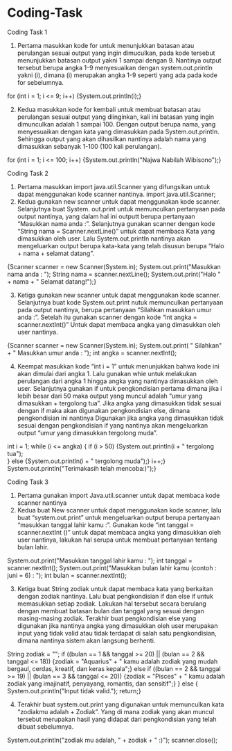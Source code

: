 # Coding-Task
Coding Task 1
1. Pertama masukkan kode for untuk menunjukkan batasan atau perulangan  sesuai output yang ingin dimuculkan, pada kode tersebut menunjukkan batasan output yakni 1 sampai dengan  9. Nantinya output tersebut berupa angka 1-9 menyesuaikan dengan system.out.printIn yakni (i), dimana (i) merupakan angka 1-9 seperti yang ada pada kode for sebelumnya.

for (int i = 1; i <= 9; i++) {System.out.println(i);}

2. Kedua masukkan kode for kembali untuk membuat batasan atau perulangan sesuai output yang diinginkan, kali ini batasan yang ingin dimunculkan adalah 1 sampai 100. Dengan output berupa nama, yang menyesuaikan dengan kata yang dimasukkan pada System.out.printIn. Sehingga output yang akan dihasilkan nantinya adalah nama yang dimasukkan sebanyak 1-100 (100 kali perulangan). 

for (int i = 1; i <= 100; i++) {System.out.println("Najwa Nabilah Wibisono");}

Coding Task 2
1. Pertama masukkan import java.util.Scanner yang difungsikan untuk dapat menggunakan kode scanner nantinya.
   import java.util.Scanner;
2. Kedua gunakan new scanner untuk dapat menggunakan kode scanner. Selanjutnya buat System. out.print untuk memunculkan pertanyaan  pada output nantinya, yang dalam hal ini outputt berupa pertanyaan “Masukkan nama anda :”. Selanjutnya gunakan scanner dengan kode “String nama = Scanner.nextLine()” untuk dapat membaca Kata yang dimasukkan oleh user. Lalu System.out.printIn nantinya akan mengeluarkan output berupa kata-kata yang telah disusun berupa “Halo + nama + selamat datang”. 

{Scanner scanner = new Scanner(System.in);
   System.out.print("Masukkan nama anda : ");
   String nama = scanner.nextLine();
   System.out.print("Halo " + nama + " Selamat datang!");} 
   
3. Ketiga gunakan new scanner untuk dapat menggunakan kode scanner. Selanjutnya buat kode System.out.print nutuk memunculkan pertanyaan pada output nantinya, berupa pertanyaan “Silahkan masukkan umur anda :”.  Setelah itu gunakan scanner dengan kode “int angka = scanner.nextInt()” Untuk dapat membaca angka yang dimasukkan oleh user nantinya. 

{Scanner scanner = new Scanner(System.in);
   System.out.print(
           " Silahkan" +
           " Masukkan umur anda : ");
   int angka = scanner.nextInt();
   
4. Keempat masukkan kode “int i = 1” untuk menunjukkan bahwa kode ini akan dimulai dari angka 1. Lalu gunakan whie untuk melakukan perulangan dari angka 1 hingga angka yang nantinya dimasukkan oleh user. Selanjutnya gunakan if untuk pengkondisian pertama dimana jika i lebih besar dari 50 maka output yang muncul adalah “umur yang dimasukkan + tergolong tua”. Jika angka yang dimasukkan tidak sesuai dengan if maka akan digunakan pengkondisian else, dimana pengkondisian ini nantinya Digunakan jika angka yang dimasukkan tidak sesuai dengan pengkondisian if yang nantinya akan mengeluarkan output “umur yang dimasukkan tergolong muda”.

int i = 1;
   while (i <= angka) {
       if (i > 50) {System.out.println(i + " tergolong tua");\
       } else {System.out.println(i + " tergolong muda");}
       i++;}
   System.out.println("Terimakasih telah mencoba:)");}

Coding Task 3
1. Pertama gunakan import Java.util.scanner untuk dapat membaca kode scanner nantinya
2. Kedua buat New scanner untuk dapat menggunakan kode scanner, lalu buat “system.out.print” untuk mengeluarkan output berupa pertanyaan “masukkan tanggal lahir kamu :”. Gunakan kode “int tanggal = scanner.nextInt ()” untuk dapat membaca angka yang dimasukkan oleh user nantinya, lakukan hal serupa untuk membuat pertanyaan tentang bulan lahir.

System.out.print("Masukkan tanggal lahir kamu : ");
int tanggal = scanner.nextInt();
System.out.print("Masukkan bulan lahir kamu (contoh : juni = 6) : ");
int bulan = scanner.nextInt();

3. Ketiga buat String zodiak untuk dapat membaca kata yang berkaitan dengan zodiak nantinya. Lalu buat pengkondisian if  dan else if untuk memasukkan setiap zodiak.  Lakukan hal tersebut secara berulang dengan membuat batasan bulan dan tanggal yang sesuai dengan masing-masing zodiak.  Terakhir buat pengkondisian else yang digunakan jika nantinya angka yang dimasukkan oleh user merupakan input yang tidak valid atau tidak terdapat di salah satu pengkondisian, dimana nantinya sistem akan langsung berhenti.
   
String zodiak = "";
if ((bulan == 1 && tanggal >= 20) || (bulan == 2 && tanggal <= 18)) {zodiak = "Aquarius" + " kamu adalah zodiak yang mudah bergaul, cerdas, kreatif, dan keras kepala";} 
 else if ((bulan == 2 && tanggal >= 19) || (bulan == 3 && tanggal <= 20)) {zodiak = "Pisces" + " kamu adalah zodiak yang imajinatif, penyayang, romantis, dan sensitif";}
} else {
   System.out.println("Input tidak valid.");
   return;}

4. Terakhir buat system.out.print yang digunakan untuk memunculkan kata “zodiakmu adalah + Zodiak”. Yang di mana zodiak yang akan muncul tersebut merupakan hasil yang didapat dari pengkondisian yang telah dibuat sebelumnya.
   
System.out.println("zodiak mu adalah, " + zodiak + " :)");
scanner.close();

